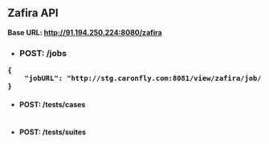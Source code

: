 ## Zafira API

<b> Base URL: http://91.194.250.224:8080/zafira <b>

* ### POST: /jobs
<pre>
{
	"jobURL": "http://stg.caronfly.com:8081/view/zafira/job/zafira-ws"
}
</pre>

* #### POST: /tests/cases
<pre>
</pre>

* #### POST: /tests/suites
<pre>
</pre>


